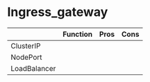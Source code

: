 # Ingress_gateway

|  | Function | Pros | Cons |
| --- | --- | --- | --- |
| ClusterIP |   |   |   |
| NodePort |   |   |   |
| LoadBalancer |   |   |   |
